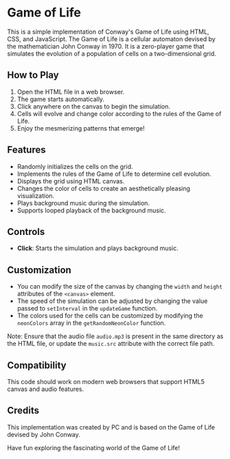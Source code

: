 # Game of Life

This is a simple implementation of Conway's Game of Life using HTML, CSS, and JavaScript. The Game of Life is a cellular automaton devised by the mathematician John Conway in 1970. It is a zero-player game that simulates the evolution of a population of cells on a two-dimensional grid.

## How to Play

1. Open the HTML file in a web browser.
2. The game starts automatically.
3. Click anywhere on the canvas to begin the simulation.
4. Cells will evolve and change color according to the rules of the Game of Life.
5. Enjoy the mesmerizing patterns that emerge!

## Features

- Randomly initializes the cells on the grid.
- Implements the rules of the Game of Life to determine cell evolution.
- Displays the grid using HTML canvas.
- Changes the color of cells to create an aesthetically pleasing visualization.
- Plays background music during the simulation.
- Supports looped playback of the background music.

## Controls

- **Click**: Starts the simulation and plays background music.

## Customization

- You can modify the size of the canvas by changing the `width` and `height` attributes of the `<canvas>` element.
- The speed of the simulation can be adjusted by changing the value passed to `setInterval` in the `updateGame` function.
- The colors used for the cells can be customized by modifying the `neonColors` array in the `getRandomNeonColor` function.

Note: Ensure that the audio file `audio.mp3` is present in the same directory as the HTML file, or update the `music.src` attribute with the correct file path.

## Compatibility

This code should work on modern web browsers that support HTML5 canvas and audio features.

## Credits

This implementation was created by PC and is based on the Game of Life devised by John Conway.

Have fun exploring the fascinating world of the Game of Life!
